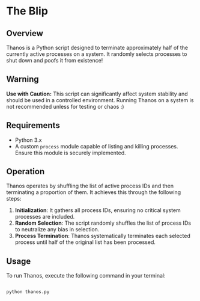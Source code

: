 # The Blip

## Overview
Thanos is a Python script designed to terminate approximately half of the currently active processes on a system. It randomly selects processes to shut down and poofs it from existence!

## Warning
**Use with Caution:** This script can significantly affect system stability and should be used in a controlled environment. Running Thanos on a system is not recommended unless for testing or chaos :)

## Requirements
- Python 3.x
- A custom `process` module capable of listing and killing processes. Ensure this module is securely implemented.

## Operation
Thanos operates by shuffling the list of active process IDs and then terminating a proportion of them. It achieves this through the following steps:
1. **Initialization**: It gathers all process IDs, ensuring no critical system processes are included.
2. **Random Selection**: The script randomly shuffles the list of process IDs to neutralize any bias in selection.
3. **Process Termination**: Thanos systematically terminates each selected process until half of the original list has been processed.

## Usage
To run Thanos, execute the following command in your terminal:
```bash

python thanos.py

